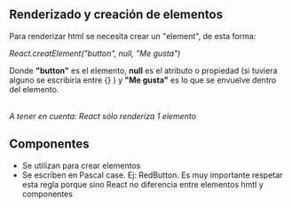 ## Renderizado y creación de elementos
Para renderizar html se necesita crear un "element", de esta forma:
<p><i>React.creatElement("button", null, "Me gusta")</i></p>
<p>Donde <b>"button"</b> es el elemento, <b>null</b> es el atributo o propiedad (si tuviera alguno se escribiría entre {} ) y <b>"Me gusta"</b> es lo que se envuelve dentro del elemento.<p><br>
<i>A tener en cuenta: React sólo renderiza 1 elemento</i>

## Componentes
* Se utilizan para crear elementos
* Se escriben en Pascal case. Ej: RedButton. Es muy importante respetar esta regla porque sino
React no diferencia entre elementos hmtl y componentes
  
